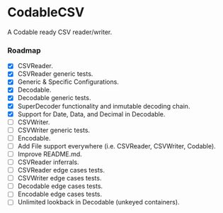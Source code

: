 # CodableCSV
A Codable ready CSV reader/writer.

### Roadmap
- [x] CSVReader.
- [x] CSVReader generic tests.
- [x] Generic & Specific Configurations.
- [x] Decodable.
- [x] Decodable generic tests.
- [x] SuperDecoder functionality and inmutable decoding chain.
- [x] Support for Date, Data, and Decimal in Decodable.
- [ ] CSVWriter.
- [ ] CSVWriter generic tests.
- [ ] Encodable.
- [ ] Add File support everywhere (i.e. CSVReader, CSVWriter, Codable).
- [ ] Improve README.md.
- [ ] CSVReader inferrals.
- [ ] CSVReader edge cases tests.
- [ ] CSVWriter edge cases tests.
- [ ] Decodable edge cases tests.
- [ ] Encodable edge cases tests.
- [ ] Unlimited lookback in Decodable (unkeyed containers).
